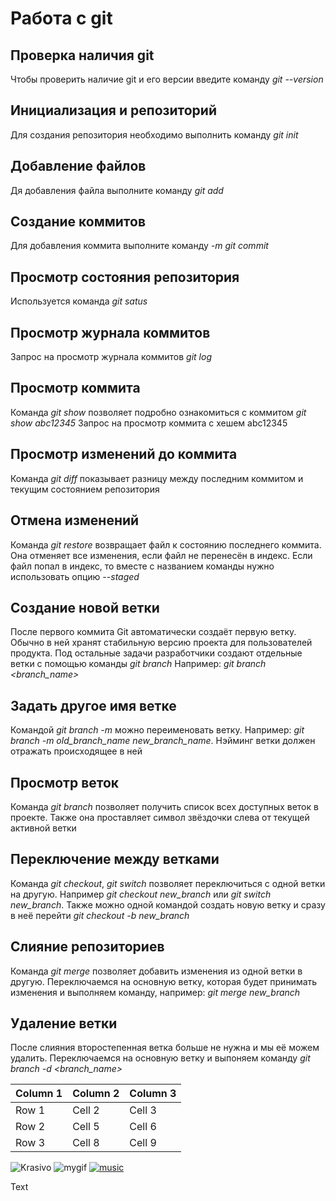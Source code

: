 # Работа с git

## Проверка наличия git
  
 Чтобы проверить наличие git и его версии введите команду *git --version*

## Инициализация и репозиторий 

 Для создания репозитория необходимо выполнить команду *git init*

## Добавление файлов 

 Дя добавления файла выполните команду *git add*

## Создание коммитов

 Для добавления коммита выполните команду *-m git commit*

## Просмотр состояния репозитория

 Используется команда *git satus*

## Просмотр журнала коммитов 

 Запрос на просмотр журнала коммитов *git log*

## Просмотр коммита
  
  Команда *git show* позволяет подробно ознакомиться с коммитом
  *git show abc12345* Запрос на просмотр коммита с хешем abc12345

## Просмотр изменений до коммита
 
 Команда *git diff* показывает разницу между последним коммитом и текущим состоянием репозитория

## Отмена изменений
 
 Команда *git restore* возвращает файл к состоянию последнего коммита. Она отменяет все изменения, если файл не перенесён в индекс. Если файл попал в индекс, то вместе с названием команды нужно использовать опцию *--staged*

## Cоздание новой ветки
 
 После первого коммита Git автоматически создаёт первую ветку. Обычно в ней хранят стабильную версию проекта для пользователей продукта. Под остальные задачи разработчики создают отдельные ветки с помощью команды *git branch* Например: *git branch <branch_name>*

## Задать другое имя ветке

 Командой *git branch -m* можно переименовать ветку. Например: *git branch -m old_branch_name new_branch_name*. Нэйминг ветки должен отражать происходящее в ней

## Просмотр веток
 
 Команда *git branch* позволяет получить список всех доступных веток в проекте. Также она проставляет символ звёздочки слева от текущей активной ветки

## Переключение между ветками

 Команда *git checkout*, *git switch* позволяет переключиться с одной ветки на другую. Например *git checkout new_branch* или *git switch new_branch*. Также можно одной командой создать новую ветку и сразу в неё перейти *git checkout -b new_branch*

## Cлияние репозиториев

 Команда *git merge* позволяет добавить изменения из одной ветки в другую. Переключаемся на основную ветку, которая будет принимать изменения и выполняем команду, например: *git merge new_branch*

## Удаление ветки

 После слияния второстепенная ветка больше не нужна и мы её можем удалить. Переключаемся на основную ветку и выпоняем команду *git branch -d <branch_name>*

 
| Column 1 | Column 2 | Column 3 |
|----------|----------|----------|
| Row 1    | Cell 2   | Cell 3   |
| Row 2    | Cell 5   | Cell 6   |
| Row 3    | Cell 8   | Cell 9   |

![Krasivo](https://moon.kz/upload/iblock/61a/5vpg05ysvar35qf8ssfw62l2ltujc100.jpg)
![mygif](https://media1.tenor.com/m/5BYK-WS0__gAAAAd/cool-fun.gif)
[![music](https://almaty.tv/news_photo/1638002982_news_b.webp)](https://youtu.be/K5DALXwOe0s?si=Np6KiCGQESoPaTxk)

Text
